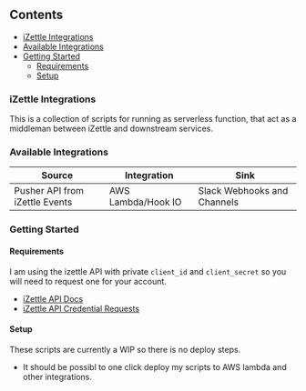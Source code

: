 ## Contents

  * [iZettle Integrations](#izettle-integrations)
  * [Available Integrations](#available-integrations)
  * [Getting Started](#getting-started)
    * [Requirements](#requirements)
    * [Setup](#setup)

### iZettle Integrations

This is a collection of scripts for running as serverless function, that act as a middleman between iZettle and downstream services.

### Available Integrations

| Source | Integration | Sink |
| -------| ----------- | ---- |
| Pusher API from iZettle Events | AWS Lambda/Hook IO | Slack Webhooks and Channels |

### Getting Started

#### Requirements

I am using the izettle API with private `client_id` and `client_secret` so you will need to request one for your account.

- [iZettle API Docs](https://github.com/iZettle/api-documentation)
- [iZettle API Credential Requests](https://www.izettle.com/api-access/)

#### Setup

These scripts are currently a WIP so there is no deploy steps.

- It should be possibl to one click deploy my scripts to AWS lambda and other integrations.
